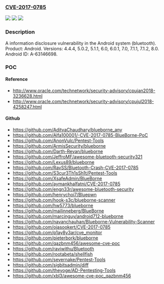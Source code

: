 ### [CVE-2017-0785](https://cve.mitre.org/cgi-bin/cvename.cgi?name=CVE-2017-0785)
![](https://img.shields.io/static/v1?label=Product&message=Android&color=blue)
![](https://img.shields.io/static/v1?label=Version&message=n%2Fa&color=blue)
![](https://img.shields.io/static/v1?label=Vulnerability&message=Information%20disclosure&color=brighgreen)

### Description

A information disclosure vulnerability in the Android system (bluetooth). Product: Android. Versions: 4.4.4, 5.0.2, 5.1.1, 6.0, 6.0.1, 7.0, 7.1.1, 7.1.2, 8.0. Android ID: A-63146698.

### POC

#### Reference
- http://www.oracle.com/technetwork/security-advisory/cpujan2018-3236628.html
- http://www.oracle.com/technetwork/security-advisory/cpujul2018-4258247.html

#### Github
- https://github.com/AdityaChaudhary/blueborne_any
- https://github.com/Alfa100001/-CVE-2017-0785-BlueBorne-PoC
- https://github.com/AnonVulc/Pentest-Tools
- https://github.com/ArmisSecurity/blueborne
- https://github.com/Darth-Revan/blueborne
- https://github.com/JeffroMF/awesome-bluetooth-security321
- https://github.com/Lexus89/blueborne
- https://github.com/RavSS/Bluetooth-Crash-CVE-2017-0785
- https://github.com/S3cur3Th1sSh1t/Pentest-Tools
- https://github.com/XsafeAdmin/BlueBorne
- https://github.com/aymankhalfatni/CVE-2017-0785
- https://github.com/engn33r/awesome-bluetooth-security
- https://github.com/henrychoi7/Bluepwn
- https://github.com/hook-s3c/blueborne-scanner
- https://github.com/hw5773/blueborne
- https://github.com/mailinneberg/BlueBorne
- https://github.com/marcinguy/android712-blueborne
- https://github.com/navanchauhan/Blueborne-Vulnerability-Scanner
- https://github.com/ojasookert/CVE-2017-0785
- https://github.com/p1ay8y3ar/cve_monitor
- https://github.com/pieterbork/blueborne
- https://github.com/qazbnm456/awesome-cve-poc
- https://github.com/raviwithu/Bluetooth
- https://github.com/rootabeta/shellfish
- https://github.com/severnake/Pentest-Tools
- https://github.com/sigbitsadmin/diff
- https://github.com/theyoge/AD-Pentesting-Tools
- https://github.com/xbl3/awesome-cve-poc_qazbnm456

